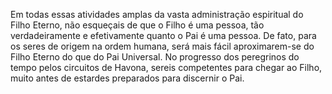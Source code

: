 ﻿Em todas essas atividades amplas da vasta administração espiritual do Filho Eterno, não esqueçais de que o Filho é uma pessoa, tão verdadeiramente e efetivamente quanto o Pai é uma pessoa. De fato, para os seres de origem na ordem humana, será mais fácil aproximarem-se do Filho Eterno do que do Pai Universal. No progresso dos peregrinos do tempo pelos circuitos de Havona, sereis competentes para chegar ao Filho, muito antes de estardes preparados para discernir o Pai.